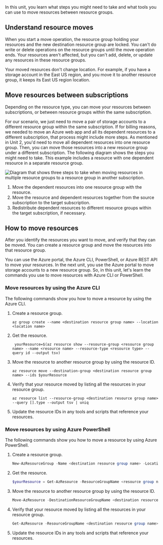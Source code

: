 In this unit, you learn what steps you might need to take and what tools you can use to move resources between resource groups.

## Understand resource moves

When you start a move operation, the resource group holding your resources and the new destination resource group are locked. You can't do write or delete operations on the resource groups until the move operation ends. Your resources aren't affected, but you can't add, delete, or update any resources in these resource groups.

Your moved resources don't change location. For example, if you have a storage account in the East US region, and you move it to another resource group, it keeps its East US region location.

## Move resources between subscriptions

Depending on the resource type, you can move your resources between subscriptions, or between resource groups within the same subscription.

For our scenario, we just need to move a pair of storage accounts to a different resource group within the same subscription. If for billing reasons, we needed to move an Azure web app and all its dependent resources to a different subscription, that process might include more steps. As mentioned in Unit 2, you'd need to move all dependent resources into one resource group. Then, you can move those resources into a new resource group under a different subscription. The following diagram shows the steps you might need to take. This example includes a resource with one dependent resource in a separate resource group.

![Diagram that shows three steps to take when moving resources in multiple resource groups to a resource group in another subscription.](../media/6-cross-subscription-move-scenario.png)

1. Move the dependent resources into one resource group with the resource.
1. Move the resource and dependent resources together from the source subscription to the target subscription.
1. Redistribute dependent resources to different resource groups within the target subscription, if necessary.

## How to move resources

After you identify the resources you want to move, and verify that they can be moved. You can create a resource group and move the resources into that resource group.

You can use the Azure portal, the Azure CLI, PowerShell, or Azure REST API to move your resources. In the next unit, you use the Azure portal to move storage accounts to a new resource group. So, in this unit, let's learn the commands you use to move resources with Azure CLI or PowerShell.

### Move resources by using the Azure CLI

The following commands show you how to move a resource by using the Azure CLI.

1. Create a resource group.

   ```azurecli
   az group create --name <destination resource group name> --location <location name>
   ```

1. Get the resource.

   ```azurecli
    yourResource=$(az resource show --resource-group <resource group name> --name <resource name> --resource-type <resource type> --query id --output tsv)
   ```

1. Move the resource to another resource group by using the resource ID.

    ```azurecli
    az resource move --destination-group <destination resource group name> --ids $yourResource
   ```

1. Verify that your resource moved by listing all the resources in your resource group.

    ```azurecli
    az resource list --resource-group <destination resource group name> --query [].type --output tsv | uniq
   ```

1. Update the resource IDs in any tools and scripts that reference your resources.

### Move resources by using Azure PowerShell

The following commands show you how to move a resource by using Azure PowerShell.

1. Create a resource group.

   ```powershell
   New-AzResourceGroup -Name <destination resource group name> -Location <location name>
   ```

1. Get the resource.

   ```powershell
   $yourResource = Get-AzResource -ResourceGroupName <resource group name> -ResourceName <resource name>
   ```

1. Move the resource to another resource group by using the resource ID.

    ```powershell
    Move-AzResource -DestinationResourceGroupName <destination resource group name> -ResourceId $yourResource.ResourceId
   ```

1. Verify that your resource moved by listing all the resources in your resource group.

   ```powerShell
   Get-AzResource -ResourceGroupName <destination resource group name> | ft
   ```

1. Update the resource IDs in any tools and scripts that reference your resources.

